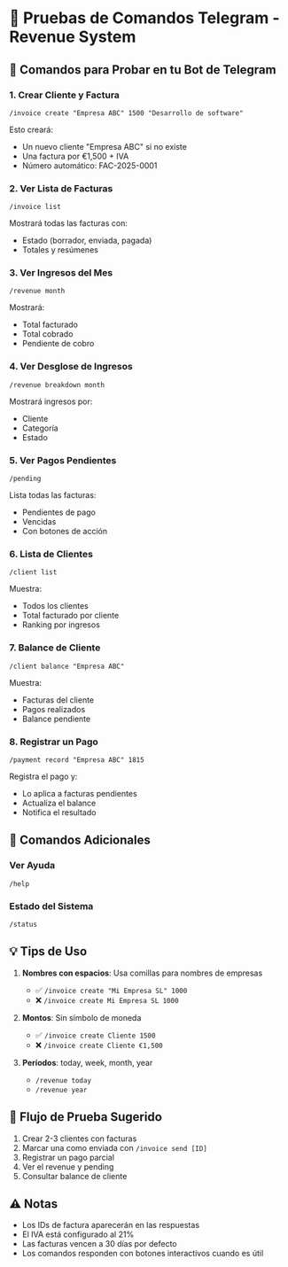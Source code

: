# 🧪 Pruebas de Comandos Telegram - Revenue System

## 📱 Comandos para Probar en tu Bot de Telegram

### 1. **Crear Cliente y Factura**
```
/invoice create "Empresa ABC" 1500 "Desarrollo de software"
```
Esto creará:
- Un nuevo cliente "Empresa ABC" si no existe
- Una factura por €1,500 + IVA
- Número automático: FAC-2025-0001

### 2. **Ver Lista de Facturas**
```
/invoice list
```
Mostrará todas las facturas con:
- Estado (borrador, enviada, pagada)
- Totales y resúmenes

### 3. **Ver Ingresos del Mes**
```
/revenue month
```
Mostrará:
- Total facturado
- Total cobrado
- Pendiente de cobro

### 4. **Ver Desglose de Ingresos**
```
/revenue breakdown month
```
Mostrará ingresos por:
- Cliente
- Categoría
- Estado

### 5. **Ver Pagos Pendientes**
```
/pending
```
Lista todas las facturas:
- Pendientes de pago
- Vencidas
- Con botones de acción

### 6. **Lista de Clientes**
```
/client list
```
Muestra:
- Todos los clientes
- Total facturado por cliente
- Ranking por ingresos

### 7. **Balance de Cliente**
```
/client balance "Empresa ABC"
```
Muestra:
- Facturas del cliente
- Pagos realizados
- Balance pendiente

### 8. **Registrar un Pago**
```
/payment record "Empresa ABC" 1815
```
Registra el pago y:
- Lo aplica a facturas pendientes
- Actualiza el balance
- Notifica el resultado

## 🔧 Comandos Adicionales

### Ver Ayuda
```
/help
```

### Estado del Sistema
```
/status
```

## 💡 Tips de Uso

1. **Nombres con espacios**: Usa comillas para nombres de empresas
   - ✅ `/invoice create "Mi Empresa SL" 1000`
   - ❌ `/invoice create Mi Empresa SL 1000`

2. **Montos**: Sin símbolo de moneda
   - ✅ `/invoice create Cliente 1500`
   - ❌ `/invoice create Cliente €1,500`

3. **Períodos**: today, week, month, year
   - `/revenue today`
   - `/revenue year`

## 🚀 Flujo de Prueba Sugerido

1. Crear 2-3 clientes con facturas
2. Marcar una como enviada con `/invoice send [ID]`
3. Registrar un pago parcial
4. Ver el revenue y pending
5. Consultar balance de cliente

## ⚠️ Notas

- Los IDs de factura aparecerán en las respuestas
- El IVA está configurado al 21%
- Las facturas vencen a 30 días por defecto
- Los comandos responden con botones interactivos cuando es útil